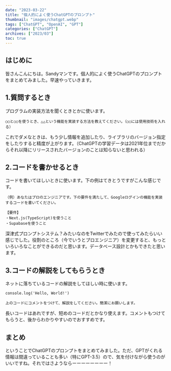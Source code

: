```yaml
---
date: "2023-03-22"
title: "個人的によく使うChatGPTのプロンプト"
thumbnail: "images/chatgpt.webp"
tags: ["ChatGPT", "OpenAI", "GPT"]
categories: ["ChatGPT"]
archives: ["2023/03"]
toc: true
---
```


## はじめに
皆さんこんにちは。Sandyマンです。個人的によく使うChatGPTのプロンプトをまとめてみました。早速やっていきます。

## 1.質問するとき
プログラムの実装方法を聞くときとかに使います。
```
○○と○○を使うとき、△△という機能を実装する方法を教えてください。（○○には使用技術を入れる）
```
これでダメなときは、もう少し情報を追加したり、ライブラリのバージョン指定をしたりすると精度が上がります。（ChatGPTの学習データは2021年位までだからそれ以降にリリースされたバージョンのことは知らないと思われる）

## 2.コードを書かせるとき
コードを書いてほしいときに使います。下の例はてきとうですがこんな感じです。
```
（例）あなたはプロのエンジニアです。下の要件を満たして、Googleログインの機能を実装するコードを書いてください。

【要件】
・Next.js(TypeScript)を使うこと
・Supabaseを使うこと
```
深津式プロンプトシステム？みたいなのをTwitterでみたので使ってみたらいい感じでした。役割のところ（今でいうとプロエンジニア）を変更すると、もっといろいろなことができるのだと思います。データベース設計とかもできたと思います。

## 3.コードの解説をしてもらうとき
ネットに落ちているコードの解説をしてほしい時に使います。
```
console.log('Hello, World!')

上のコードにコメントをつけて、解説をしてください。簡潔にお願いします。
```
長いコードはあれですが、短めのコードだとかなり使えます。コメントもつけてもらうと、後からわかりやすいのでおすすめです。

## まとめ
ということでChatGPTのプロンプトをまとめてみました。ただ、GPTがくれる情報は間違っていることも多い（特にGPT-3.5）ので、気を付けながら使うのがいいですね。それではさようならーーーーーーーー！